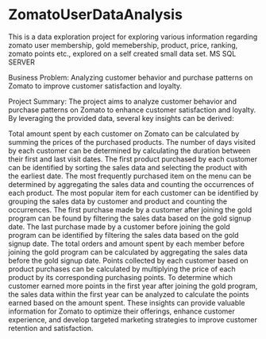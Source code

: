 # ZomatoUserDataAnalysis
This is a data exploration project for exploring various information regarding zomato user membership, gold memebership, product, price, ranking, zomato points etc., explored on a self created small data set.
MS SQL SERVER

Business Problem: Analyzing customer behavior and purchase patterns on Zomato to improve customer satisfaction and loyalty.

Project Summary:
The project aims to analyze customer behavior and purchase patterns on Zomato to enhance customer satisfaction and loyalty. By leveraging the provided data, several key insights can be derived:

Total amount spent by each customer on Zomato can be calculated by summing the prices of the purchased products.
The number of days visited by each customer can be determined by calculating the duration between their first and last visit dates.
The first product purchased by each customer can be identified by sorting the sales data and selecting the product with the earliest date.
The most frequently purchased item on the menu can be determined by aggregating the sales data and counting the occurrences of each product.
The most popular item for each customer can be identified by grouping the sales data by customer and product and counting the occurrences.
The first purchase made by a customer after joining the gold program can be found by filtering the sales data based on the gold signup date.
The last purchase made by a customer before joining the gold program can be identified by filtering the sales data based on the gold signup date.
The total orders and amount spent by each member before joining the gold program can be calculated by aggregating the sales data before the gold signup date.
Points collected by each customer based on product purchases can be calculated by multiplying the price of each product by its corresponding purchasing points.
To determine which customer earned more points in the first year after joining the gold program, the sales data within the first year can be analyzed to calculate the points earned based on the amount spent.
These insights can provide valuable information for Zomato to optimize their offerings, enhance customer experience, and develop targeted marketing strategies to improve customer retention and satisfaction.
